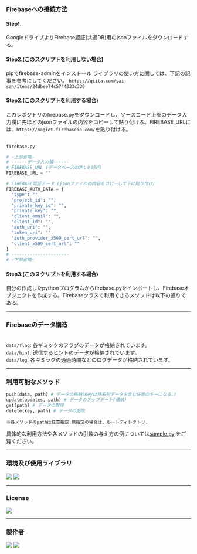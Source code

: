 ### Firebaseへの接続方法

#### Step1.
GoogleドライブよりFirebase認証(共通DB)用のjsonファイルをダウンロードする。

#### Step2.(このスクリプトを利用しない場合)
pipでfirebase-adminをインストール
ライブラリの使い方に関しては、下記の記事を参考にしてください。
`https://qiita.com/sai-san/items/24dbee74c5744033c330`

#### Step2.(このスクリプトを利用する場合)
このレポジトリのfirebase.pyをダウンロードし、ソースコード上部のデータ入力欄に先ほどのjsonファイルの内容をコピーして貼り付ける。FIREBASE_URLには、`https://magiot.firebaseio.com/`を貼り付ける。

<br>`firebase.py`
```python
# ~上部省略~
# ------データ入力欄------
# FIREBASE_URL (データベースのURLを記述)
FIREBASE_URL = ""

# FIREBASE認証データ (jsonファイルの内容をコピーして下に貼り付け)
FIREBASE_AUTH_DATA = {
  "type": "",
  "project_id": "",
  "private_key_id": "",
  "private_key": "",
  "client_email": "",
  "client_id": "",
  "auth_uri": "",
  "token_uri": "",
  "auth_provider_x509_cert_url": "",
  "client_x509_cert_url": ""
}
# ----------------------
# ~下部省略~
```

#### Step3.(このスクリプトを利用する場合)
自分の作成したpythonプログラムからfirebase.pyをインポートし、Firebaseオブジェクトを作成する。Firebaseクラスで利用できるメソッドは以下の通りである。

---
### Firebaseのデータ構造
<br>`data/flag`: 各ギミックのフラグのデータが格納されています。
<br>`data/hint`: 送信するヒントのデータが格納されています。
<br>`data/log`: 各ギミックの通過時間などのログデータが格納されています。

---
### 利用可能なメソッド
```python
push(data, path) # データの格納(Keyは時系列データを含む任意のキーになる.)
update(updates, path) # データのアップデート(格納)
get(path) # データの取得
delete(key, path) # データの削除
```

`※各メソッドのpathは任意指定.無指定の場合は，ルートディレクトリ.`

具体的な利用方法や各メソッドの引数の与え方の例については[sample.py](https://github.com/broccolingual/firebase/blob/master/sample.py)
をご覧ください。

---
### 環境及び使用ライブラリ
<img src="https://img.shields.io/badge/Python-3.8.5-3776AB.svg?logo=python&style=for-the-badge&logoColor=white">
<img src="https://img.shields.io/badge/firebase--admin-4.4.0-FFCA28.svg?style=flat-squarデータ
<img src="https://img.shields.io/badge/python--dotenv -4.4.0-430098.svg?style=flat-square">

---
### License
<img src="https://img.shields.io/badge/Lisence-MIT-ff7964.svg?style=for-the-badge">

---
### 製作者
<img src="https://img.shields.io/badge/Broccolingual-9acd32.svg?style=for-the-badge">
<img src="https://img.shields.io/badge/G--Mail-broccolingual@gmail.com-ffffff.svg?logo=gmail&style=flat-square">
